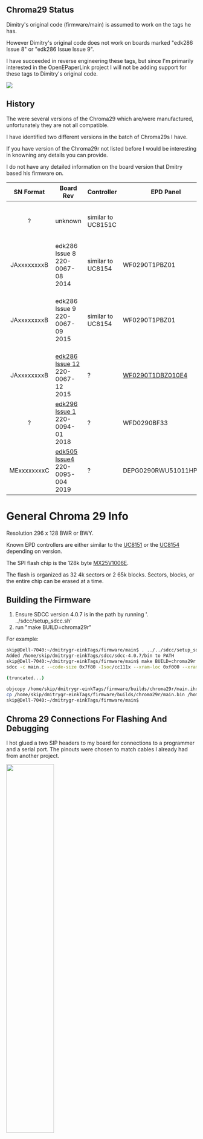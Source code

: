 ## Chroma29 Status

Dimitry's original code (firmware/main) is assumed to work on the tags he
has.  

However Dimitry's original code does not work on boards marked "edk286 Issue 8" 
or "edk286 Issue Issue 9". 

I have succeeded in reverse engineering these tags, but since I'm primarily 
interested in the OpenEPaperLink project I will not be adding support for
these tags to Dimitry's original code.

<img src="https://github.com/skiphansen/dmitrygr-einkTags/blob/master/assets/chroma29_working.jpg">

## History

The were several versions of the Chroma29 which are/were manufactured,
unfortunately they are not all compatible.  

I have identified two different versions in the batch of Chroma29s I have.

If you have version of the Chroma29r not listed before I would be interesting
in knowning any details you can provide.

I do not have any detailed information on the board version that Dmitry
based his firmware on.  

| SN Format | Board Rev | Controller | EPD Panel | Notes |
| :-: | - | - | - | - |
| ? | unknown | similar to UC8151C || Rev used by Dmitry's original firwmare |
| JAxxxxxxxxB | edk286 Issue 8<br>220-0067-08<br>2014| similar to UC8154 | WF0290T1PBZ01 | Display is always enabled (nEnable is ignored)|
| JAxxxxxxxxB | edk286 Issue 9<br>220-0067-09<br>2015| similar to UC8154 | WF0290T1PBZ01|1. EPD pin 4&5 (VGL,VGH) are n/c<br>2. Q2 & Q3 added for nEnable|
| JAxxxxxxxxB | [edk286 Issue 12](https://cdn.discordapp.com/attachments/1106088696584876052/1224138482306383923/IMG_7029.jpg?ex=661c66cd&is=6609f1cd&hm=7af524d4f4b003dd10a8b7ce95a92a0cf92a4bd327b9f30f46a64a0cccc190c5&)<br>220-0067-12<br>2015| ? | [WF0290T1DBZ010E4](https://cdn.discordapp.com/attachments/1106088696584876052/1224144421122216006/IMG_7034.jpg?ex=661c6c55&is=6609f755&hm=d90167ec9b87c30f2444976c0114b9a9c4dbe3621faec07862d7b0640a72ddb0&) | |
| ? | [edk296 Issue 1](https://user-images.githubusercontent.com/1102694/112720670-0b763400-8f00-11eb-93ba-e635734bff6d.jpg)<br>220-0094-01<br>2018 |?|WFD0290BF33|
| MExxxxxxxxC | [edk505 Issue4](https://cdn.discordapp.com/attachments/1134835190460583976/1220472054252568596/rn_image_picker_lib_temp_d4af2f14-4cf5-437b-97bc-031d243d11fb.jpg?ex=660f102d&is=65fc9b2d&hm=f0c94fa63e17d651fb66460a65a4276f1cfffa73e72e498f8f2392b036a9bf32&)<br>220-0095-004<br>2019| ? | DEPG0290RWU51011HPB1E|Processor is a CC1310 |
# General Chroma 29 Info

Resolution 296 x 128 BWR or BWY.

Known EPD controllers are either similar to the [UC8151](https://www.orientdisplay.com/wp-content/uploads/2022/09/UC8151C.pdf) or the [UC8154](https://v4.cecdn.yun300.cn/100001_1909185148/UC8154.pdf) depending on version.
                                                                                                
The SPI flash chip is the 128k byte [MX25V1006E](https://www.macronix.com/Lists/Datasheet/Attachments/8649/MX25V1006E,%202.5V,%201Mb,%20v1.5.pdf).

The flash is organized as 32 4k sectors or 2 65k blocks. Sectors, blocks, or 
the entire chip can be erased at a time.

## Building the Firmware

1. Ensure SDCC version 4.0.7 is in the path by running '. ../sdcc/setup_sdcc.sh'
2. run "make BUILD=chroma29r"

For example:

````bash
skip@Dell-7040:~/dmitrygr-einkTags/firmware/main$ . ../../sdcc/setup_sdcc.sh
Added /home/skip/dmitrygr-einkTags/sdcc/sdcc-4.0.7/bin to PATH
skip@Dell-7040:~/dmitrygr-einkTags/firmware/main$ make BUILD=chroma29r
sdcc -c main.c --code-size 0x7f80 -Isoc/cc111x --xram-loc 0xf000 --xram-size 0xda2 --model-medium -Icpu/8051 -mmcs51 --std-c2x --opt-code-size --peep-file cpu/8051/peep.def --fomit-frame-pointer -Iboard/chroma29r -Isoc/cc111x -Icpu/8051 -DBARCODE -I. -o main.rel

(truncated...)

objcopy /home/skip/dmitrygr-einkTags/firmware/builds/chroma29r/main.ihx /home/skip/dmitrygr-einkTags/firmware/builds/chroma29r/main.bin -I ihex -O binary
cp /home/skip/dmitrygr-einkTags/firmware/builds/chroma29r/main.bin /home/skip/dmitrygr-einkTags/firmware/prebuilt/chroma29r.bin
skip@Dell-7040:~/dmitrygr-einkTags/firmware/main$
````

## Chroma 29 Connections For Flashing And Debugging

I hot glued a two SIP headers to my board for connections to a programmer
and a serial port.  The pinouts were chosen to match cables I already had from 
another project.

<img src="https://github.com/skiphansen/dmitrygr-einkTags/blob/master/assets/chroma29_connections.png" width=50%>

## CC Debugger Connections

| SIP Pin | Test point | Signal | CC debugger pin | Wire color|
|-|-|-|-|-|
|1|TP8 | J3, GND |  1 | Black |
|2|TP5 | DC | 3 | Brown |
|3|TP4| J2, +VBAT | 2 <br>(and 9 to power <br>board from debugger) |Red|
|4|TP3 | DD | 4 |Yellow|
|5|TP2  | Reset_n | 7 |Orange|

## Debug Serial port Connections

Connecting a serial port to the Chroma is very handy for development 
but it is not needed if you just want to flash custom firmware.

| SIP Pin | Test point | Signal | FTDI |
|-|-|-|-|
|1|J3  | GND | Black |
|2|TP7 | Serial out | Yellow |
|3|TP9 | Serial in | Orange |


## Chroma 29 Test Points

| Test point | Signal | 
|:-:|-|
| TP2  | Reset_n |
|TP3 | DD |
|TP4| J2, +VBAT | 
|TP5 | DC | 
|TP6 | P0_1 |
|TP7 | P1.6 (Serial out) |
|TP8 | J3, GND |
|TP9 | P1_7 (Serial in) |
|TP10| J1.23 PREVGL ?|
|TP11 | J1.21 PREVGH ? |

## Logic Analyzer Connections for EPD Reverse Engineering

The Chroma 29 display was reverse engineered by capturing the EPD SPI bus while 
sending an image using [atc1441's Custom PriceTag Access Point](https://github.com/atc1441/E-Paper_Pricetags/tree/main/Custom_PriceTag_AccesPoint) 
to a tag running stock firmware.

| Signal | EPD pin | CC1110 pin | Logic Analyzer pin |
| -|-| -| - |
| GND | 18 |  - | 1 |
| MOSI | 14 | 34  | 2 |
| CLK | 13 | 36  | 3 |
| nReset |10 | 1  | 4 |
| nCS | 12 | 3  | 5|
| Busy | 9 | 4  | 6|
| D/nC | 11 | 13  | 7|
| nEnable | x | 12 | 8|

## UC8154 LUTs

The following tables were captured from the EPD SPI bus while sending an 
image using [atc1441's Custom PriceTag Access Point](https://github.com/atc1441/E-Paper_Pricetags/tree/main/Custom_PriceTag_AccesPoint) to
a tag running stock firmware.

|Table|Values|
|:-:|-|
|Vcom1 LUT<br>(Cmd 0x20)|0x01 0x01 0x01 0x03 0x04 0x09 0x06 0x06<br>0x0A 0x04 0x04 0x19 0x03 0x04 0x09 |
|White LUT<br>(Cmd 0x21)|0x01 0x01 0x01 0x03 0x84 0x09 0x86 0x46<br>0x0A 0x84 0x44 0x19 0x03 0x44 0x09 |
|Black LUT<br>(Cmd 0x22)|0x01 0x01 0x01 0x43 0x04 0x09 0x86 0x46<br>0x0A 0x84 0x44 0x19 0x83 0x04 0x09 |
|Gray1 LUT<br>(Cmd 0x23)||
|Gray2 LUT<br>(Cmd 0x24)||
|Vcom2 LUT<br>(Cmd 0x25)|0x0A 0x0A 0x01 0x02 0x14 0x0D 0x14 0x14<br>0x01 0x00 0x00 0x00 0x00 0x00 0x00|
|Red0 LUT<br>(Cmd 0x26)|0x4A 0x4A 0x01 0x82 0x54 0x0D 0x54 0x54<br>0x01 0x00 0x00 0x00 0x00 0x00 0x00 |
|Red1 LUT<br>(Cmd 0x27)|0x0A 0x0A 0x01 0x02 0x14 0x0D 0x14 0x14<br>0x01 0x00 0x00 0x00 0x00 0x00 0x00|


